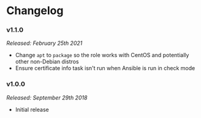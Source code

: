 # Changelog

### v1.1.0

*Released: February 25th 2021*

- Change `apt` to `package` so the role works with CentOS and potentially other non-Debian distros
- Ensure certificate info task isn't run when Ansible is run in check mode

### v1.0.0

*Released: September 29th 2018*

- Initial release
